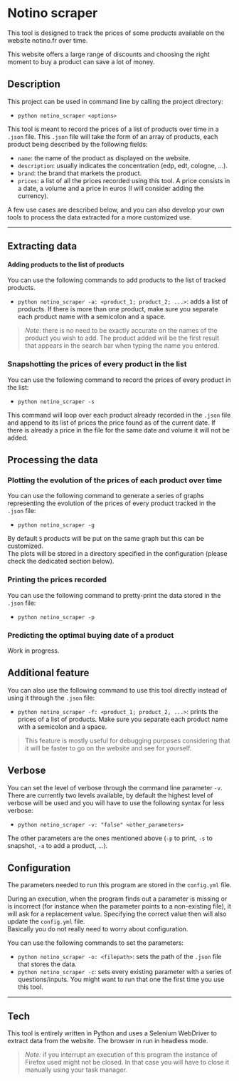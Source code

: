 # Notino scraper

This tool is designed to track the prices of some products available on the website notino.fr over time.

This website offers a large range of discounts and choosing the right moment to buy a product can save a lot of money.

## Description

This project can be used in command line by calling the project directory:

- `python notino_scraper <options>`

This tool is meant to record the prices of a list of products over time in a `.json` file. This `.json` file will take
the form of an array of products, each product being described by the following fields:

- `name`: the name of the product as displayed on the website.
- `description`: usually indicates the concentration (edp, edt, cologne, ...).
- `brand`: the brand that markets the product.
- `prices`: a list of all the prices recorded using this tool. A price consists in a date, a volume and a price in
  euros (I will consider adding the currency).

A few use cases are described below, and you can also develop your own tools to process the data extracted for a more
customized use.

---

## Extracting data

#### Adding products to the list of products

You can use the following commands to add products to the list of tracked products.

- `python notino_scraper -a: <product_1; product_2; ...>`: adds a list of products. If there is more than one product,
  make sure you separate each product name with a semicolon and a space.

> *Note*: there is no need to be exactly accurate on the names of the product you wish to add.
> The product added will be the first result that appears in the search bar when typing the name you entered.

### Snapshotting the prices of every product in the list

You can use the following command to record the prices of every product in the list:

- `python notino_scraper -s`

This command will loop over each product already recorded in the `.json` file and append to its list of prices the price
found as of the current date. If there is already a price in the file for the same date and volume it will not be added.

## Processing the data

### Plotting the evolution of the prices of each product over time

You can use the following command to generate a series of graphs representing the evolution of the prices of every
product tracked in the `.json` file:

- `python notino_scraper -g`

By default `5` products will be put on the same graph but this can be customized.  
The plots will be stored in a directory specified in the configuration (please check the dedicated section below).

### Printing the prices recorded

You can use the following command to pretty-print the data stored in the `.json` file:

- `python notino_scraper -p`

### Predicting the optimal buying date of a product

Work in progress.

## Additional feature

You can also use the following command to use this tool directly instead of using it through the `.json` file:

- `python notino_scraper -f: <product_1; product_2, ...>`: prints the prices of a list of products. Make sure you
  separate each product name with a semicolon and a space.

> This feature is mostly useful for debugging purposes
> considering that it will be faster to go on the website and see for yourself.

## Verbose

You can set the level of verbose through the command line parameter `-v`. There are currently two levels available, by
default the highest level of verbose will be used and you will have to use the following syntax for less verbose:

- `python notino_scraper -v: "false" <other_parameters>`

The other parameters are the ones mentioned above (`-p` to print, `-s` to snapshot, `-a` to add a product, ...).

## Configuration

The parameters needed to run this program are stored in the `config.yml` file.

During an execution, when the program finds out a parameter is missing or is incorrect (for instance when the parameter
points to a non-existing file), it will ask for a replacement value. Specifying the correct value then will also update
the `config.yml` file.  
Basically you do not really need to worry about configuration.

You can use the following commands to set the parameters:

- `python notino_scraper -o: <filepath>`: sets the path of the `.json` file that stores the data.
- `python notino_scraper -c`: sets every existing parameter with a series of questions/inputs. You might want to run
  that one the first time you use this tool.

---

## Tech

This tool is entirely written in Python and uses a Selenium WebDriver to extract data from the website. The browser in
run in headless mode.

> *Note:* if you interrupt an execution of this program the instance of Firefox used might not be closed.
> In that case you will have to close it manually using your task manager.
